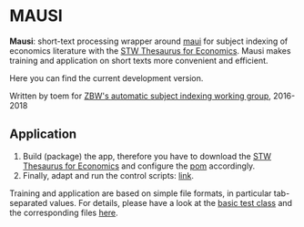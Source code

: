 # MAUSI

__Mausi__: short-text processing wrapper around [maui](https://github.com/zelandiya/maui) for subject indexing of economics literature with the [STW Thesaurus for Economics](http://zbw.eu/stw/).
Mausi makes training and application on short texts more convenient and efficient.

Here you can find the current development version.

Written by toem for [ZBW's automatic subject indexing working group](https://www.zbw.eu/de/ueber-uns/arbeitsschwerpunkte/metadatengenerierung/), 2016-2018

## Application

1. Build (package) the app, therefore you have to download the [STW Thesaurus for Economics](http://zbw.eu/stw/) and configure the [pom](pom.xml) accordingly.
1. Finally, adapt and run the control scripts: [link](control).

Training and application are based on simple file formats, in particular tab-separated values.
For details, please have a look at the [basic test class](src/test/java/eu/zbw/a1/mausi/MausiBasicTest.java) and the corresponding 
files [here](src/test/resources).
